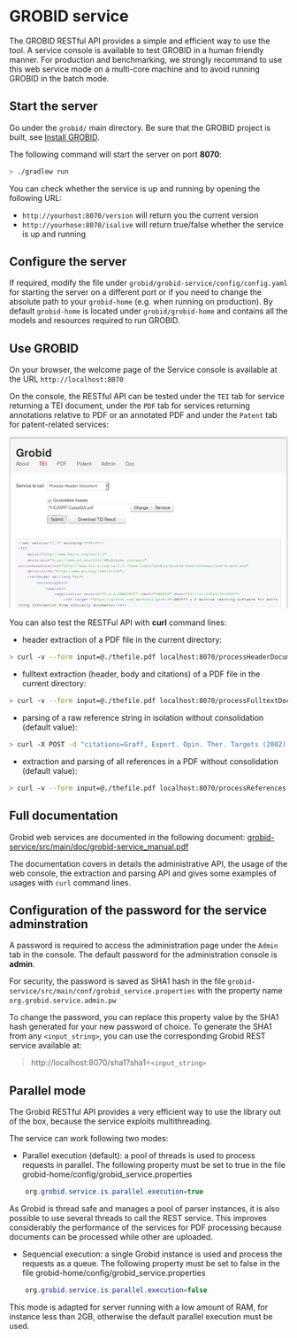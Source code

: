<h1>GROBID service</h1>

The GROBID RESTful API provides a simple and efficient way to use the tool. A service console is available to test GROBID in a human friendly manner. For production and benchmarking, we strongly recommand to use this web service mode on a multi-core machine and to avoid running GROBID in the batch mode.  

## Start the server
Go under the `grobid/` main directory. Be sure that the GROBID project is built, see [Install GROBID](Install-Grobid.md).

The following command will start the server on port __8070__:
```bash
> ./gradlew run
```

You can check whether the service is up and running by opening the following URL: 
 - `http://yourhost:8070/version` will return you the current version
 - `http://yourhose:8070/isalive` will return true/false whether the service is up and running

## Configure the server

If required, modify the file under `grobid/grobid-service/config/config.yaml` for starting the server on a different port or if you need to change the absolute path to your `grobid-home` (e.g. when running on production). By default `grobid-home` is located under `grobid/grobid-home` and contains all the models and resources required to run GROBID. 

## Use GROBID

On your browser, the welcome page of the Service console is available at the URL `http://localhost:8070`

On the console, the RESTful API can be tested under the `TEI` tab for service returning a TEI document, under the `PDF` tab for services returning annotations relative to PDF or an annotated PDF and under the `Patent` tab for patent-related services:

![Example of GROBID Service console usage](img/grobid-rest-example.png)

You can also test the RESTFul API with **curl** command lines: 

* header extraction of a PDF file in the current directory:
```bash
> curl -v --form input=@./thefile.pdf localhost:8070/processHeaderDocument
```
* fulltext extraction (header, body and citations) of a PDF file in the current directory:
```bash
> curl -v --form input=@./thefile.pdf localhost:8070/processFulltextDocument
```
* parsing of a raw reference string in isolation without consolidation (default value):
```bash
> curl -X POST -d "citations=Graff, Expert. Opin. Ther. Targets (2002) 6(1): 103-113" localhost:8070/processCitation
```
* extraction and parsing of all references in a PDF without consolidation (default value):
```bash
> curl -v --form input=@./thefile.pdf localhost:8070/processReferences
```

## Full documentation

Grobid web services are documented in the following document: [grobid-service/src/main/doc/grobid-service_manual.pdf](https://github.com/kermitt2/grobid/blob/master/grobid-service/src/main/doc/grobid-service-manual.pdf)

The documentation covers in details the administrative API, the usage of the web console, the extraction and parsing API and gives some examples of usages with `curl` command lines. 


## Configuration of the password for the service adminstration

A password is required to access the administration page under the `Admin` tab in the console. The default password for the administration console is **admin**.

For security, the password is saved as SHA1 hash in the file `grobid-service/src/main/conf/grobid_service.properties` with the property name `org.grobid.service.admin.pw`

To change the password, you can replace this property value by the SHA1 hash generated for your new password of choice. To generate the SHA1 from any `<input_string>`, you can use the corresponding Grobid REST service available at:

> http://localhost:8070/sha1?sha1=`<input_string>`


## Parallel mode

The Grobid RESTful API provides a very efficient way to use the library out of the box, because the service exploits multithreading.

The service can work following two modes:

+ Parallel execution (default): a pool of threads is used to process requests in parallel. The following property must be set to true in the file grobid-home/config/grobid_service.properties

```java
	org.grobid.service.is.parallel.execution=true
```

As Grobid is thread safe and manages a pool of parser instances, it is also possible to use several threads to call the REST service. This improves considerably the performance of the services for PDF processing because documents can be processed while other are uploaded. 

+ Sequencial execution: a single Grobid instance is used and process the requests as a queue. The following property must be set to false in the file grobid-home/config/grobid_service.properties

```java
	org.grobid.service.is.parallel.execution=false
```

This mode is adapted for server running with a low amount of RAM, for instance less than 2GB, otherwise the default parallel execution must be used. 



